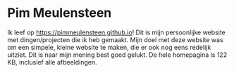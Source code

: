 # Pim Meulensteen

Ik leef op https://pimmeulensteen.github.io! Dit is mijn persoonlijke website met dingen/projecten die ik heb gemaakt. Mijn doel met deze website was om een simpele, kleine website te maken, die er ook nog eens redelijk uitziet. Dit is naar mijn mening best goed gelukt. De hele homepagina is 122 KB, inclusief alle afbeeldingen.
